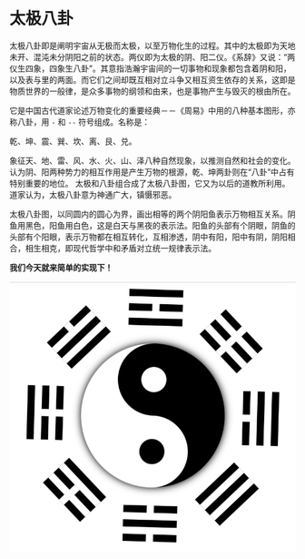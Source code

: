 # 太极八卦

太极八卦即是阐明宇宙从无极而太极，以至万物化生的过程。其中的太极即为天地未开、混沌未分阴阳之前的状态。两仪即为太极的阴、阳二仪。《系辞》又说：“两仪生四象，四象生八卦”。其意指浩瀚宇宙间的一切事物和现象都包含着阴和阳，以及表与里的两面。而它们之间却既互相对立斗争又相互资生依存的关系，这即是物质世界的一般律，是众多事物的纲领和由来，也是事物产生与毁灭的根由所在。

它是中国古代道家论述万物变化的重要经典－－《周易》中用的八种基本图形，亦称八卦，用 `-` 和 `--` 符号组成。名称是：

乾、坤、震、巽、坎、离、艮、兑。

象征天、地、雷、风、水、火、山、泽八种自然现象，以推测自然和社会的变化。认为阴、阳两种势力的相互作用是产生万物的根源，乾、坤两卦则在“八卦”中占有特别重要的地位。
太极和八卦组合成了太极八卦图，它又为以后的道教所利用。道家认为，太极八卦意为神通广大，镇慑邪恶。

太极八卦图，以同圆内的圆心为界，画出相等的两个阴阳鱼表示万物相互关系。阴鱼用黑色，阳鱼用白色，这是白天与黑夜的表示法。阳鱼的头部有个阴眼，阴鱼的头部有个阳眼，表示万物都在相互转化，互相渗透，阴中有阳，阳中有阴，阴阳相合，相生相克，即现代哲学中和矛盾对立统一规律表示法。

**我们今天就来简单的实现下！**

![太极八卦](./screenshot.png)
